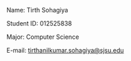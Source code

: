 Name: Tirth Sohagiya

Student ID: 012525838

Major: Computer Science

E-mail: tirthanilkumar.sohagiya@sjsu.edu
